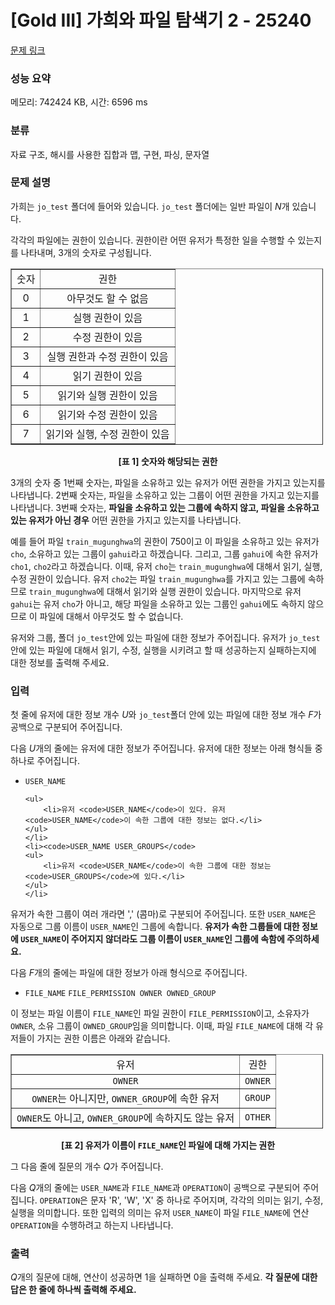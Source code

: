 # [Gold III] 가희와 파일 탐색기 2 - 25240 

[문제 링크](https://www.acmicpc.net/problem/25240) 

### 성능 요약

메모리: 742424 KB, 시간: 6596 ms

### 분류

자료 구조, 해시를 사용한 집합과 맵, 구현, 파싱, 문자열

### 문제 설명

<p>가희는 <code>jo_test</code><em> </em>폴더에 들어와 있습니다. <code>jo_test</code><em> </em>폴더에는 일반 파일이 <em>N</em>개 있습니다.</p>

<p>각각의 파일에는 권한이 있습니다. 권한이란 어떤 유저가 특정한 일을 수행할 수 있는지를 나타내며, 3개의 숫자로 구성됩니다.</p>

<table align="center" border="1" cellpadding="1" cellspacing="1" class="table table-bordered" style="width: 500px;">
	<tbody>
		<tr>
			<td style="text-align: center;">숫자</td>
			<td style="text-align: center;">권한</td>
		</tr>
		<tr>
			<td style="text-align: center;">0</td>
			<td style="text-align: center;">아무것도 할 수 없음</td>
		</tr>
		<tr>
			<td style="text-align: center;">1</td>
			<td style="text-align: center;">실행 권한이 있음</td>
		</tr>
		<tr>
			<td style="text-align: center;">2</td>
			<td style="text-align: center;">수정 권한이 있음</td>
		</tr>
		<tr>
			<td style="text-align: center;">3</td>
			<td style="text-align: center;">실행 권한과 수정 권한이 있음</td>
		</tr>
		<tr>
			<td style="text-align: center;">4</td>
			<td style="text-align: center;">읽기 권한이 있음</td>
		</tr>
		<tr>
			<td style="text-align: center;">5</td>
			<td style="text-align: center;">읽기와 실행 권한이 있음</td>
		</tr>
		<tr>
			<td style="text-align: center;">6</td>
			<td style="text-align: center;">읽기와 수정 권한이 있음</td>
		</tr>
		<tr>
			<td style="text-align: center;">7</td>
			<td style="text-align: center;">읽기와 실행, 수정 권한이 있음 </td>
		</tr>
	</tbody>
</table>

<p style="text-align: center;"><strong>[표 1] 숫자와 해당되는 권한</strong></p>

<p>3개의 숫자 중 1번째 숫자는, 파일을 소유하고 있는 유저가 어떤 권한을 가지고 있는지를 나타냅니다. 2번째 숫자는, 파일을 소유하고 있는 그룹이 어떤 권한을 가지고 있는지를 나타냅니다. 3번째 숫자는, <strong>파일을 소유하고 있는 그룹에 속하지 않고, 파일을 소유하고 있는 유저가 아닌 경우</strong> 어떤 권한을 가지고 있는지를 나타냅니다.</p>

<p>예를 들어 파일 <code>train_mugunghwa</code>의 권한이 750이고 이 파일을 소유하고 있는 유저가 <code>cho</code>, 소유하고 있는 그룹이 <code>gahui</code>라고 하겠습니다. 그리고, 그룹 <code>gahui</code>에 속한 유저가 <code>cho1</code>, <code>cho2</code>라고 하겠습니다. 이때, 유저 <code>cho</code>는 <code>train_mugunghwa</code>에 대해서 읽기, 실행, 수정 권한이 있습니다. 유저 <code>cho2</code>는 파일 <code>train_mugunghwa</code>를 가지고 있는 그룹에 속하므로 <code>train_mugunghwa</code>에 대해서 읽기와 실행 권한이 있습니다. 마지막으로 유저 <code>gahui</code>는 유저 <code>cho</code>가 아니고, 해당 파일을 소유하고 있는 그룹인 <code>gahui</code>에도 속하지 않으므로 이 파일에 대해서 아무것도 할 수 없습니다.</p>

<p>유저와 그룹, 폴더 <code>jo_test</code>안에 있는 파일에 대한 정보가 주어집니다. 유저가 <code>jo_test</code>안에 있는 파일에 대해서 읽기, 수정, 실행을 시키려고 할 때 성공하는지 실패하는지에 대한 정보를 출력해 주세요.</p>

### 입력 

 <p>첫 줄에 유저에 대한 정보 개수 <em>U</em>와 <code>jo_test</code>폴더 안에 있는 파일에 대한 정보 개수 <em>F</em>가 공백으로 구분되어 주어집니다.</p>

<p>다음 <em>U</em>개의 줄에는 유저에 대한 정보가 주어집니다. 유저에 대한 정보는 아래 형식들 중 하나로 주어집니다.</p>

<ul>
	<li><code>USER_NAME</code>

	<ul>
		<li>유저 <code>USER_NAME</code>이 있다. 유저 <code>USER_NAME</code>이 속한 그룹에 대한 정보는 없다.</li>
	</ul>
	</li>
	<li><code>USER_NAME USER_GROUPS</code>
	<ul>
		<li>유저 <code>USER_NAME</code>이 속한 그룹에 대한 정보는 <code>USER_GROUPS</code>에 있다.</li>
	</ul>
	</li>
</ul>

<p>유저가 속한 그룹이 여러 개라면 ',' (콤마)로 구분되어 주어집니다. 또한 <code>USER_NAME</code>은 자동으로 그룹 이름이 <code>USER_NAME</code>인 그룹에 속합니다. <strong>유저가 속한 그룹들에 대한 정보에 <code>USER_NAME</code>이 주어지지 않더라도 그룹 이름이 <code>USER_NAME</code>인 그룹에 속함에 주의하세요.</strong></p>

<p>다음 <em>F</em>개의 줄에는 파일에 대한 정보가 아래 형식으로 주어집니다.</p>

<ul>
	<li><code>FILE_NAME</code> <code>FILE_PERMISSION OWNER OWNED_GROUP</code></li>
</ul>

<p>이 정보는 파일 이름이 <code>FILE_NAME</code>인 파일 권한이 <code>FILE_PERMISSION</code>이고, 소유자가 <code>OWNER</code>, 소유 그룹이 <code>OWNED_GROUP</code>임을 의미합니다. 이때, 파일 <code>FILE_NAME</code>에 대해 각 유저들이 가지는 권한 이름은 아래와 같습니다.</p>

<table align="center" border="1" cellpadding="1" cellspacing="1" class="table table-bordered" style="width: 500px;">
	<tbody>
		<tr>
			<td style="text-align: center;">유저</td>
			<td style="text-align: center;">권한</td>
		</tr>
		<tr>
			<td style="text-align: center;"><code>OWNER</code></td>
			<td style="text-align: center;"><code>OWNER</code></td>
		</tr>
		<tr>
			<td style="text-align: center;"><code>OWNER</code>는 아니지만, <code>OWNER_GROUP</code>에 속한 유저</td>
			<td style="text-align: center;"><code>GROUP</code></td>
		</tr>
		<tr>
			<td style="text-align: center;"><code>OWNER</code>도 아니고, <code>OWNER_GROUP</code>에 속하지도 않는 유저</td>
			<td style="text-align: center;"><code>OTHER</code></td>
		</tr>
	</tbody>
</table>

<p style="text-align: center;"><strong>[표 2] 유저가 이름이 <code>FILE_NAME</code>인 파일에 대해 가지는 권한</strong></p>

<p>그 다음 줄에 질문의 개수 <em>Q</em>가 주어집니다.</p>

<p>다음 <em>Q</em>개의 줄에는 <code>USER_NAME</code>과 <code>FILE_NAME</code>과 <code>OPERATION</code>이 공백으로 구분되어 주어집니다. <code>OPERATION</code>은 문자 'R', 'W', 'X' 중 하나로 주어지며, 각각의 의미는 읽기, 수정, 실행을 의미합니다. 또한 입력의 의미는 유저 <code>USER_NAME</code>이 파일 <code>FILE_NAME</code>에 연산 <code>OPERATION</code>을 수행하려고 하는지 나타냅니다.</p>

### 출력 

 <p><em>Q</em>개의 질문에 대해, 연산이 성공하면 1을 실패하면 0을 출력해 주세요. <strong>각 질문에 대한 답은 한 줄에 하나씩 출력해 주세요.</strong></p>

